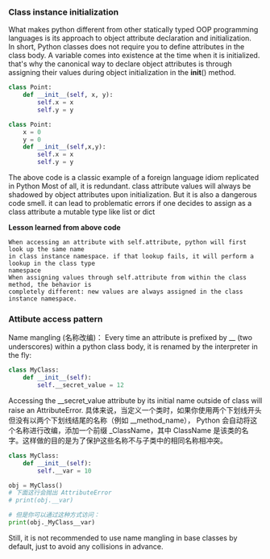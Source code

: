 ### Class instance initialization

What makes python different from other statically typed OOP programming languages
is its approach to object attribute declaration and initialization.  
In short, Python classes does not require you to define attributes in the class body.
A variable comes into existence at the time when it is initialized. 
that's why the canonical way to declare object attributes is through assigning their
values during object initialization in the __init__() method.  
```python
class Point:
    def __init__(self, x, y):
        self.x = x
        self.y = y
```
```python
class Point:
    x = 0
    y = 0
    def __init__(self,x,y):
        self.x = x
        self.y = y
```
The above code is a classic example of a foreign language idiom replicated in Python
Most of all, it is redundant. class attribute values will always be shadowed by object
attributes upon initialization. But it is also a dangerous code smell. 
it can lead to problematic errors if one decides to assign as a class attribute a mutable
type like list or dict

**Lesson learned from above code**

    When accessing an attribute with self.attribute, python will first look up the same name 
    in class instance namespace. if that lookup fails, it will perform a lookup in the class type
    namespace
    When assigning values through self.attribute from within the class method, the behavior is 
    completely different: new values are always assigned in the class instance namespace.  
       

### Attibute access pattern
Name mangling (名称改编)： Every time an attribute is prefixed by __ (two underscores) within a python 
class body, it is renamed by the interpreter in the fly: 
```python
class MyClass:
    def __init__(self):
        self.__secret_value = 12
```
Accessing the __secret_value attribute by its initial name outside of class will raise an AttributeError. 
具体来说，当定义一个类时，如果你使用两个下划线开头但没有以两个下划线结尾的名称（例如 __method_name），
Python 会自动将这个名称进行改编，添加一个前缀 _ClassName，其中 ClassName 是该类的名字。这样做的目的是为了保护这些名称不与子类中的相同名称相冲突。
```python
class MyClass:
    def __init__(self):
        self.__var = 10

obj = MyClass()
# 下面这行会抛出 AttributeError
# print(obj.__var)

# 但是你可以通过这种方式访问：
print(obj._MyClass__var)
```
Still, it is not recommended to use name mangling in base classes by default, 
just to avoid any collisions in advance. 

